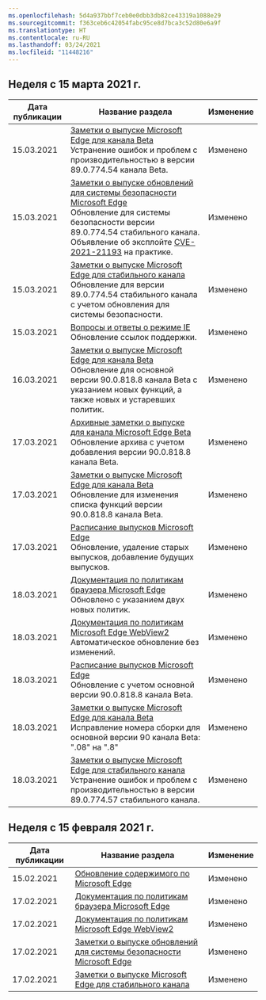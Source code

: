```yaml
---
ms.openlocfilehash: 5d4a937bbf7ceb0e0dbb3db82ce43319a1088e29
ms.sourcegitcommit: f363ceb6c42054fabc95ce8d7bca3c52d80e6a9f
ms.translationtype: HT
ms.contentlocale: ru-RU
ms.lasthandoff: 03/24/2021
ms.locfileid: "11448216"
---
```

<!-- This file is generated automatically each week. Changes made to this file will be overwritten.-->


## <a name="week-of-march-15-2021"></a>Неделя с 15 марта 2021 г.


| Дата публикации |Название раздела | Изменение |
|------|------------|--------|
| 15.03.2021 | [Заметки о выпуске Microsoft Edge для канала Beta](/DeployEdge/microsoft-edge-relnote-beta-channel)<br>Устранение ошибок и проблем с производительностью в версии 89.0.774.54 канала Beta. | Изменено |
| 15.03.2021 | [Заметки о выпуске обновлений для системы безопасности Microsoft Edge](/DeployEdge/microsoft-edge-relnotes-security)<br>Обновление для системы безопасности версии 89.0.774.54 стабильного канала. Объявление об эксплойте [CVE-2021-21193](https://msrc.microsoft.com/update-guide/vulnerability/CVE-2021-21193) на практике. | Изменено |
| 15.03.2021 | [Заметки о выпуске Microsoft Edge для стабильного канала](/DeployEdge/microsoft-edge-relnote-stable-channel)<br>Обновление для версии 89.0.774.54 стабильного канала с учетом обновления для системы безопасности. | Изменено |
| 15.03.2021 | [Вопросы и ответы о режиме IE](/DeployEdge/edge-ie-mode-faq)<br>Обновление ссылок поддержки. | Изменено |
| 16.03.2021 | [Заметки о выпуске Microsoft Edge для канала Beta](/DeployEdge/microsoft-edge-relnote-beta-channel)<br>Обновление для основной версии 90.0.818.8 канала Beta с указанием новых функций, а также новых и устаревших политик. | Изменено |
| 17.03.2021 | [Архивные заметки о выпуске для канала Microsoft Edge Beta](/DeployEdge/microsoft-edge-relnote-archive-beta-channel)<br>Обновление архива с учетом добавления версии 90.0.818.8 канала Beta. | Изменено |
| 17.03.2021 | [Заметки о выпуске Microsoft Edge для канала Beta](/DeployEdge/microsoft-edge-relnote-beta-channel)<br>Обновление для изменения списка функций версии 90.0.818.8 канала Beta. | Изменено |
| 17.03.2021 | [Расписание выпусков Microsoft Edge](/DeployEdge/microsoft-edge-release-schedule)<br>Обновление, удаление старых выпусков, добавление будущих выпусков. | Изменено |
| 18.03.2021 | [Документация по политикам браузера Microsoft Edge](/DeployEdge/microsoft-edge-policies)<br>Обновлено с указанием двух новых политик. | Изменено |
| 18.03.2021 | [Документация по политикам Microsoft Edge WebView2](/DeployEdge/microsoft-edge-webview-policies)<br>Автоматическое обновление без изменений. | Изменено |
| 18.03.2021 | [Расписание выпусков Microsoft Edge](/DeployEdge/microsoft-edge-release-schedule)<br>Обновление с учетом основной версии 90.0.818.8 канала Beta. | Изменено |
| 18.03.2021 | [Заметки о выпуске Microsoft Edge для канала Beta](/DeployEdge/microsoft-edge-relnote-beta-channel)<br>Исправление номера сборки для основной версии 90 канала Beta: ".08" на ".8" | Изменено |
| 18.03.2021 | [Заметки о выпуске Microsoft Edge для стабильного канала](/DeployEdge/microsoft-edge-relnote-stable-channel)<br>Устранение ошибок и проблем с производительностью в версии 89.0.774.57 стабильного канала. | Изменено |

## <a name="week-of-february-15-2021"></a>Неделя с 15 февраля 2021 г.


| Дата публикации |Название раздела | Изменение |
|------|------------|--------|
| 15.02.2021 | [Обновление содержимого по Microsoft Edge](/DeployEdge/microsoft-edge-content-updates) | Изменено |
| 17.02.2021 | [Документация по политикам браузера Microsoft Edge](/DeployEdge/microsoft-edge-policies) | Изменено |
| 17.02.2021 | [Документация по политикам Microsoft Edge WebView2](/DeployEdge/microsoft-edge-webview-policies) | Изменено |
| 17.02.2021 | [Заметки о выпуске обновлений для системы безопасности Microsoft Edge](/DeployEdge/microsoft-edge-relnotes-security) | Изменено |
| 17.02.2021 | [Заметки о выпуске Microsoft Edge для стабильного канала](/DeployEdge/microsoft-edge-relnote-stable-channel) | Изменено |
